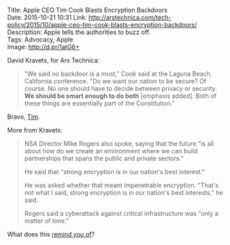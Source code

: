 Title: Apple CEO Tim Cook Blasts Encryption Backdoors  
Date: 2015-10-21 10:31
Link: http://arstechnica.com/tech-policy/2015/10/apple-ceo-tim-cook-blasts-encryption-backdoors/
Description: Apple tells the authorities to buzz off.  
Tags: Advocacy, Apple  
Image: http://d.pr/1atG6+  

David Kravets, for Ars Technica:

> "We said no backdoor is a must," Cook said at the Laguna Beach, California conference. "Do we want our nation to be secure? Of course. No one should have to decide between privacy or security. **We should be smart enough to do both** [emphasis added]. Both of these things are essentially part of the Constitution."

Bravo, [Tim][1].

More from Kravets:

> NSA Director Mike Rogers also spoke, saying that the future "is all about how do we create an environment where we can build partnerships that spans the public and private sectors."
>
> He said that "strong encryption is in our nation's best interest."
>
> He was asked whether that meant impenetrable encryption. "That's not what I said, strong encryption is in our nation's best interests," he said.
>
> Rogers said a cyberattack against critical infrastructure was "only a matter of time."

What does this [remind you of][2]?

[1]: /2015/4/17/this-would-have-never-happened-if-steve-jobs-was-still-alive "My piece on 'What if Steve Jobs were still alive?'"
[2]: http://www.history.com/this-day-in-history/eisenhower-warns-of-the-military-industrial-complex "The Military Industrial Complex, alive and well in 2015"